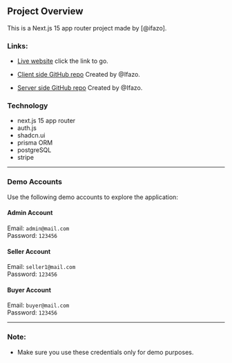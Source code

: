 ## Project Overview

This is a Next.js 15 app router project made by [@ifazo].

### Links:

- [Live website](https://ifaz-next.vercel.app)
  click the link to go.
- [Client side GitHub repo](https://github.com/ifazo/next-project)
  Created by @Ifazo.

- [Server side GitHub repo](https://github.com/ifazo/express-prisma-server)
  Created by @Ifazo.

### Technology

- next.js 15 app router
- auth.js
- shadcn.ui
- prisma ORM
- postgreSQL
- stripe

---

### Demo Accounts

Use the following demo accounts to explore the application:

#### Admin Account
Email: `admin@mail.com`  
Password: `123456`

#### Seller Account
Email: `seller1@mail.com`  
Password: `123456`

#### Buyer Account
Email: `buyer@mail.com`  
Password: `123456`

---

### Note:
- Make sure you use these credentials only for demo purposes.
